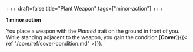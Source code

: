 +++
draft=false
title="Plant Weapon"
tags=["minor-action"]
+++

**1 minor action**

You place a weapon with the *Planted* trait on the ground in front of you. While standing adjacent to the weapon, you gain the condition [**Cover**]({{< ref "/core/ref/cover-condition.md" >}}).

